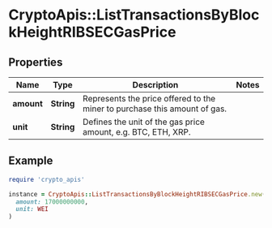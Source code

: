 # CryptoApis::ListTransactionsByBlockHeightRIBSECGasPrice

## Properties

| Name | Type | Description | Notes |
| ---- | ---- | ----------- | ----- |
| **amount** | **String** | Represents the price offered to the miner to purchase this amount of gas. |  |
| **unit** | **String** | Defines the unit of the gas price amount, e.g. BTC, ETH, XRP. |  |

## Example

```ruby
require 'crypto_apis'

instance = CryptoApis::ListTransactionsByBlockHeightRIBSECGasPrice.new(
  amount: 17000000000,
  unit: WEI
)
```

